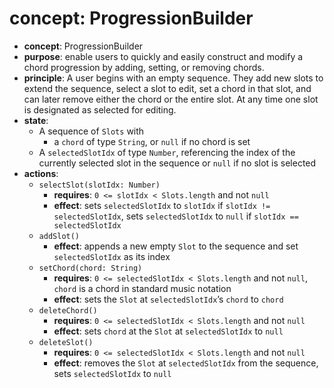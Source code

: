 # concept: ProgressionBuilder
*   **concept**: ProgressionBuilder
*   **purpose**: enable users to quickly and easily construct and modify a chord progression by adding, setting, or removing chords.
*   **principle**: A user begins with an empty sequence. They add new slots to extend the sequence, select a slot to edit, set a chord in that slot, and can later remove either the chord or the entire slot. At any time one slot is designated as selected for editing.
*   **state**:
    *   A sequence of `Slots` with
        *   a `chord` of type `String`, or `null` if no chord is set
    *   A `selectedSlotIdx` of type `Number`, referencing the index of the currently selected slot in the sequence or `null` if no slot is selected
*   **actions**:
    *   `selectSlot(slotIdx: Number)`
        *   **requires**: `0 <= slotIdx < Slots.length` and not `null`
        *   **effect**: sets `selectedSlotIdx` to `slotIdx` if `slotIdx != selectedSlotIdx`, sets `selectedSlotIdx` to `null` if `slotIdx == selectedSlotIdx`
    *   `addSlot()`
        *   **effect**: appends a new empty `Slot` to the sequence and set `selectedSlotIdx` as its index
    *   `setChord(chord: String)`
        *   **requires**: `0 <= selectedSlotIdx < Slots.length` and not `null`, `chord` is a chord in standard music notation
        *   **effect**: sets the `Slot` at `selectedSlotIdx`’s `chord` to `chord`
    *   `deleteChord()`
        *   **requires**: `0 <= selectedSlotIdx < Slots.length` and not `null`
        *   **effect**: sets `chord` at the `Slot` at `selectedSlotIdx` to `null`
    *   `deleteSlot()`
        *   **requires**: `0 <= selectedSlotIdx < Slots.length` and not `null`
        *   **effect**: removes the `Slot` at `selectedSlotIdx` from the sequence, sets `selectedSlotIdx` to `null`